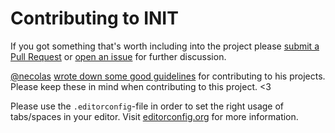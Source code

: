 # Contributing to INIT

If you got something that's worth including into the project please [submit a Pull Request](https://github.com/use-init/init-phantomas/issues) or [open an issue](https://github.com/use-init/init-phantomas/issues) for further discussion.

[@necolas](https://github.com/necolas) [wrote down some good guidelines](https://github.com/necolas/issue-guidelines) for contributing to his projects. Please keep these in mind when contributing to this project. <3

Please use the `.editorconfig`-file in order to set the right usage of tabs/spaces in your editor. Visit [editorconfig.org](http://editorconfig.org/) for more information.
